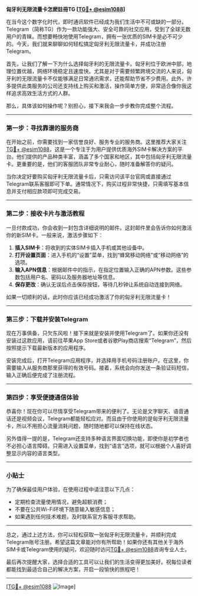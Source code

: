 **匈牙利无限流量卡怎麽註冊TG [[TG💪+ @esim1088](https://t.me/s/esim1088)]**

在当今这个数字化时代，即时通讯软件已经成为我们生活中不可或缺的一部分。Telegram（简称TG）作为一款功能强大、安全可靠的社交应用，受到了全球无数用户的青睐。而想要畅快地使用Telegram，拥有一张优质的SIM卡是必不可少的。今天，我们就来聊聊如何轻松搞定匈牙利无限流量卡，并成功注册Telegram。

首先，让我们了解一下为什么选择匈牙利的无限流量卡。匈牙利位于欧洲中部，地理位置优越，网络环境稳定且速度快。尤其是对于需要频繁跨境交流的人来说，匈牙利的无限流量卡不仅能够满足日常通讯需求，还能帮助节省不少费用。此外，许多提供此类服务的公司还支持线上购买和激活，操作简单方便，非常适合像你我这样追求高效生活方式的人群。

那么，具体该如何操作呢？别担心，接下来我会一步步教你完成整个流程。

---

### 第一步：寻找靠谱的服务商

在开始之前，你需要找到一家信誉良好、服务专业的服务商。这里推荐大家关注[TG💪+ @esim1088](https://t.me/s/esim1088)，这是一个专注于为用户提供优质海外SIM卡解决方案的平台。他们提供的产品种类丰富，涵盖了多个国家和地区，其中包括匈牙利无限流量卡。更重要的是，他们的客服团队非常专业耐心，随时准备解答你的疑问。

当你决定好要购买匈牙利无限流量卡后，只需访问该平台官网或直接通过Telegram联系客服即可下单。通常情况下，购买过程非常快捷，只需填写基本信息并支付相应款项即可完成交易。

---

### 第二步：接收卡片与激活教程

一旦付款成功，你会收到一封包含详细说明的邮件。这封邮件里会告诉你如何激活你的新SIM卡。一般来说，激活步骤如下：

1. **插入SIM卡**：将收到的实体SIM卡插入手机或其他设备中。
2. **打开设置页面**：进入手机的“设置”菜单，找到“蜂窝移动网络”或“移动网络”的选项。
3. **输入APN信息**：根据邮件中的指示，在指定位置输入正确的APN参数。这些参数包括用户名、密码以及服务器地址等信息。
4. **保存更改**：确认无误后点击保存按钮，等待几秒钟让系统自动连接到网络。

如果一切顺利的话，此时你应该已经成功激活了你的匈牙利无限流量卡！

---

### 第三步：下载并安装Telegram

现在万事俱备，只欠东风啦！接下来就是安装并使用Telegram了。如果你还没有安装过这款应用，请前往苹果App Store或者谷歌Play商店搜索“Telegram”，然后按照提示下载最新版本的应用程序。

安装完成后，打开Telegram应用程序，并选择用手机号码注册账户。在这里，你需要输入从服务商那里获得的有效号码。接着，系统会向你发送一条验证码短信，输入正确后便完成了注册流程。

---

### 第四步：享受便捷通信体验

恭喜你！现在你可以尽情享受Telegram带来的便利了。无论是文字聊天、语音通话还是视频会议，Telegram都能轻松应对。而且由于你使用的是匈牙利无限流量卡，所以不用担心流量消耗问题，随时随地都可以保持在线状态。

另外值得一提的是，Telegram还支持多种语言界面切换功能，即使你是初学者也不必担心语言障碍。只需进入设置菜单，找到“语言”选项，就可以根据个人喜好调整显示内容的语言类型。

---

### 小贴士

为了确保最佳用户体验，在使用过程中请注意以下几点：
- 定期检查流量使用情况，避免超额消费；
- 不要在公共Wi-Fi环境下随意输入敏感信息；
- 如果遇到任何技术难题，及时联系官方客服寻求帮助。

---

总之，通过上述方法，你可以轻松获取一张匈牙利无限流量卡，并顺利完成Telegram账号注册。希望这篇文章能对你有所帮助！如果你还有其他关于海外SIM卡或Telegram使用的疑问，欢迎随时访问[TG💪+ @esim1088](https://t.me/s/esim1088)咨询专业人士。

最后再次提醒大家，选择合适的工具可以让我们的生活变得更加美好。祝每位读者都能找到最适合自己的解决方案，开启一段愉快的旅程吧！

---

[[TG💪+ @esim1088](https://t.me/s/esim1088) ![Image](https://i.postimg.cc/4NQfJmqS/Snipaste-2025-05-13-00-14-12.png)]